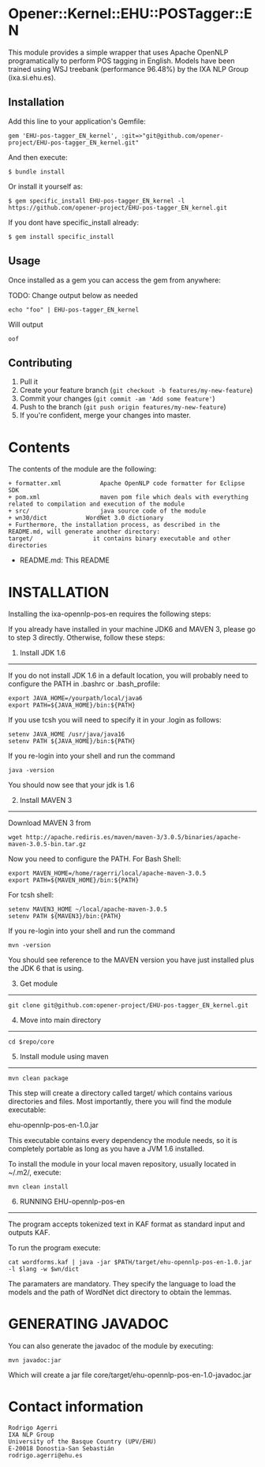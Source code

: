 # Opener::Kernel::EHU::POSTagger::EN

This module provides a simple wrapper that uses Apache OpenNLP
programatically to perform POS tagging in English.
Models have been trained using WSJ treebank (performance 96.48%)
by the IXA NLP Group (ixa.si.ehu.es).

## Installation

Add this line to your application's Gemfile:

    gem 'EHU-pos-tagger_EN_kernel', :git=>"git@github.com/opener-project/EHU-pos-tagger_EN_kernel.git"

And then execute:

    $ bundle install

Or install it yourself as:

    $ gem specific_install EHU-pos-tagger_EN_kernel -l https://github.com/opener-project/EHU-pos-tagger_EN_kernel.git


If you dont have specific_install already:

    $ gem install specific_install

## Usage

Once installed as a gem you can access the gem from anywhere:


TODO: Change output below as needed
````shell
echo "foo" | EHU-pos-tagger_EN_kernel
````

Will output

````
oof
````

## Contributing

1. Pull it
2. Create your feature branch (`git checkout -b features/my-new-feature`)
3. Commit your changes (`git commit -am 'Add some feature'`)
4. Push to the branch (`git push origin features/my-new-feature`)
5. If you're confident, merge your changes into master.



Contents
========

The contents of the module are the following:

    + formatter.xml           Apache OpenNLP code formatter for Eclipse SDK
    + pom.xml                 maven pom file which deals with everything related to compilation and execution of the module
    + src/                    java source code of the module
    + wn30/dict		      WordNet 3.0 dictionary
    + Furthermore, the installation process, as described in the README.md, will generate another directory:
    target/                 it contains binary executable and other directories

- README.md: This README


INSTALLATION
============

Installing the ixa-opennlp-pos-en requires the following steps:

If you already have installed in your machine JDK6 and MAVEN 3, please go to step 3
directly. Otherwise, follow these steps:

1. Install JDK 1.6
-------------------

If you do not install JDK 1.6 in a default location, you will probably need to configure the PATH in .bashrc or .bash_profile:

````shell
export JAVA_HOME=/yourpath/local/java6
export PATH=${JAVA_HOME}/bin:${PATH}
````

If you use tcsh you will need to specify it in your .login as follows:

````shell
setenv JAVA_HOME /usr/java/java16
setenv PATH ${JAVA_HOME}/bin:${PATH}
````

If you re-login into your shell and run the command

````shell
java -version
````

You should now see that your jdk is 1.6

2. Install MAVEN 3
------------------

Download MAVEN 3 from

````shell
wget http://apache.rediris.es/maven/maven-3/3.0.5/binaries/apache-maven-3.0.5-bin.tar.gz
````

Now you need to configure the PATH. For Bash Shell:

````shell
export MAVEN_HOME=/home/ragerri/local/apache-maven-3.0.5
export PATH=${MAVEN_HOME}/bin:${PATH}
````

For tcsh shell:

````shell
setenv MAVEN3_HOME ~/local/apache-maven-3.0.5
setenv PATH ${MAVEN3}/bin:{PATH}
````

If you re-login into your shell and run the command

````shell
mvn -version
````

You should see reference to the MAVEN version you have just installed plus the JDK 6 that is using.

3. Get module
-------------

````shell
git clone git@github.com:opener-project/EHU-pos-tagger_EN_kernel.git
````

4. Move into main directory
---------------------------

````shell
cd $repo/core
````

5. Install module using maven
-----------------------------

````shell
mvn clean package
````

This step will create a directory called target/ which contains various directories and files.
Most importantly, there you will find the module executable:

ehu-opennlp-pos-en-1.0.jar

This executable contains every dependency the module needs, so it is completely portable as long
as you have a JVM 1.6 installed.

To install the module in your local maven repository, usually located in ~/.m2/, execute:

````shell
mvn clean install
````

6. RUNNING EHU-opennlp-pos-en
-----------------------------

The program accepts tokenized text in KAF format as standard input and outputs KAF.

To run the program execute:

````shell
cat wordforms.kaf | java -jar $PATH/target/ehu-opennlp-pos-en-1.0.jar -l $lang -w $wn/dict
````

The paramaters are mandatory. They specify the language to load the models and the path of WordNet
dict directory to obtain the lemmas.


GENERATING JAVADOC
==================

You can also generate the javadoc of the module by executing:

````shell
mvn javadoc:jar
````

Which will create a jar file core/target/ehu-opennlp-pos-en-1.0-javadoc.jar


Contact information
===================

````shell
Rodrigo Agerri
IXA NLP Group
University of the Basque Country (UPV/EHU)
E-20018 Donostia-San Sebastián
rodrigo.agerri@ehu.es
````
